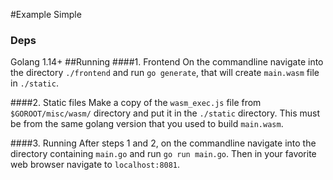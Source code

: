 #Example Simple
### Deps
Golang 1.14+
##Running
####1. Frontend 
On the commandline navigate into the directory `./frontend` and run `go generate`, that will create `main.wasm` file in `./static`.

####2. Static files
Make a copy of the `wasm_exec.js` file from `$GOROOT/misc/wasm/` directory and put it in the `./static` directory.  This must be from the same golang version that you used to build `main.wasm`.

####3. Running
After steps 1 and 2, on the commandline navigate into the directory containing `main.go` and run `go run main.go`. Then in your favorite web browser navigate to `localhost:8081`.


